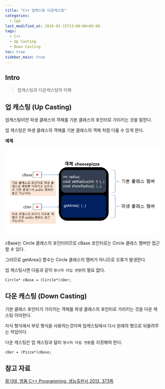 ```yaml
---
title: "C++ 업캐스팅 다운캐스팅"
categories: 
  - Cpp
last_modified_at: 2019-03-15T13:00:00+09:00
tags: 
  - C++
  - Up Casting
  - Down Casting
toc: true
sidebar_main: true
---
```


## Intro

>  업캐스팅과 다운캐스팅의 이해

## 업 캐스팅 (Up Casting)

업캐스팅이란 파생 클래스의 객체를 기본 클래스의 포인터로 가리키는 것을 말한다.

업 캐스팅은 파생 클래스의 객체를 기본 클래스의 객체 처럼 다룰 수 있게 한다.


**예제**

<script src="https://gist.github.com/lesslate/19063f97c597305181a1358a01ada32e.js"></script>

![1](https://github.com/lesslate/lesslate.github.io/blob/master/assets/img/cpp/upcasting/1.png?raw=true)

cBase는 Circle 클래스의 포인터이므로 cBase 포인터로는 Circle 클래스 멤버만 접근할 수 있다. 

그러므로 getArea() 함수는 Circle 클래스의 멤버가 아니므로 오류가 발생한다.

업 캐스팅시엔 다음과 같이 `명시적 타입 변환`이 필요 없다.

```
Circle* cBase = (Circle*)cDer;
```

## 다운 캐스팅 (Down Casting)

기본 클래스 포인터가 가리키는 객체를 파생 클래스의 포인터로 가리키는 것을 다운 캐스팅 이라한다.

자식 형식에서 부모 형식을 사용하는것이며 업캐스팅에서 다시 원래의 형으로 되돌려주는 작업이다.

다운 캐스팅은 업 캐스팅과 달리 `명시적 타입 변환`을 지정해야 한다.

```
cDer = (Pizza*)cBase;
```
<script src="https://gist.github.com/lesslate/cdbc0c3bc0165867132da29f38864dbe.js"></script>


## 참고 자료

[황기태, 명품 C++ Programming, 생능출판사,2013, 373쪽](https://book.naver.com/bookdb/book_detail.nhn?bid=7275362)